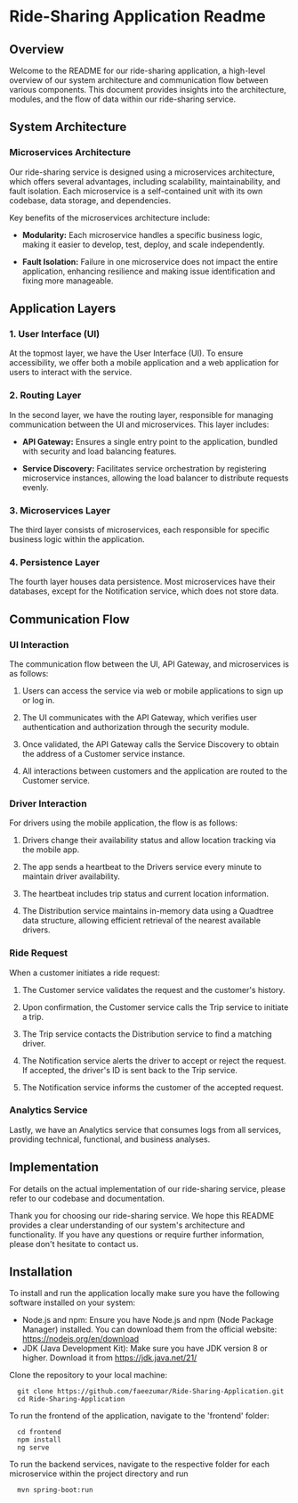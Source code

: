 # Ride-Sharing Application Readme

## Overview

Welcome to the README for our ride-sharing application, a high-level overview of our system architecture and communication flow between various components. This document provides insights into the architecture, modules, and the flow of data within our ride-sharing service.

## System Architecture

### Microservices Architecture

Our ride-sharing service is designed using a microservices architecture, which offers several advantages, including scalability, maintainability, and fault isolation. Each microservice is a self-contained unit with its own codebase, data storage, and dependencies.

Key benefits of the microservices architecture include:

- **Modularity:** Each microservice handles a specific business logic, making it easier to develop, test, deploy, and scale independently.

- **Fault Isolation:** Failure in one microservice does not impact the entire application, enhancing resilience and making issue identification and fixing more manageable.

## Application Layers

### 1. User Interface (UI)

At the topmost layer, we have the User Interface (UI). To ensure accessibility, we offer both a mobile application and a web application for users to interact with the service.

### 2. Routing Layer

In the second layer, we have the routing layer, responsible for managing communication between the UI and microservices. This layer includes:

- **API Gateway:** Ensures a single entry point to the application, bundled with security and load balancing features.

- **Service Discovery:** Facilitates service orchestration by registering microservice instances, allowing the load balancer to distribute requests evenly.

### 3. Microservices Layer

The third layer consists of microservices, each responsible for specific business logic within the application.

### 4. Persistence Layer

The fourth layer houses data persistence. Most microservices have their databases, except for the Notification service, which does not store data.

## Communication Flow

### UI Interaction

The communication flow between the UI, API Gateway, and microservices is as follows:

1. Users can access the service via web or mobile applications to sign up or log in.

2. The UI communicates with the API Gateway, which verifies user authentication and authorization through the security module.

3. Once validated, the API Gateway calls the Service Discovery to obtain the address of a Customer service instance.

4. All interactions between customers and the application are routed to the Customer service.

### Driver Interaction

For drivers using the mobile application, the flow is as follows:

1. Drivers change their availability status and allow location tracking via the mobile app.

2. The app sends a heartbeat to the Drivers service every minute to maintain driver availability.

3. The heartbeat includes trip status and current location information.

4. The Distribution service maintains in-memory data using a Quadtree data structure, allowing efficient retrieval of the nearest available drivers.

### Ride Request

When a customer initiates a ride request:

1. The Customer service validates the request and the customer's history.

2. Upon confirmation, the Customer service calls the Trip service to initiate a trip.

3. The Trip service contacts the Distribution service to find a matching driver.

4. The Notification service alerts the driver to accept or reject the request. If accepted, the driver's ID is sent back to the Trip service.

5. The Notification service informs the customer of the accepted request.

### Analytics Service

Lastly, we have an Analytics service that consumes logs from all services, providing technical, functional, and business analyses.

## Implementation

For details on the actual implementation of our ride-sharing service, please refer to our codebase and documentation.

Thank you for choosing our ride-sharing service. We hope this README provides a clear understanding of our system's architecture and functionality. If you have any questions or require further information, please don't hesitate to contact us.

## Installation 

To install and run the application locally make sure you have the following software installed on your system:
- Node.js and npm: Ensure you have Node.js and npm (Node Package Manager) installed. You can download them from the official website: https://nodejs.org/en/download
- JDK (Java Development Kit): Make sure you have JDK version 8 or higher. Download it from https://jdk.java.net/21/

Clone the repository to your local machine:
```
  git clone https://github.com/faeezumar/Ride-Sharing-Application.git
  cd Ride-Sharing-Application
```
 

To run the frontend of the application, navigate to the 'frontend' folder:
```
  cd frontend
  npm install
  ng serve
```

To run the backend services, navigate to the respective folder for each microservice within the project directory and run 
```
  mvn spring-boot:run
```
  

